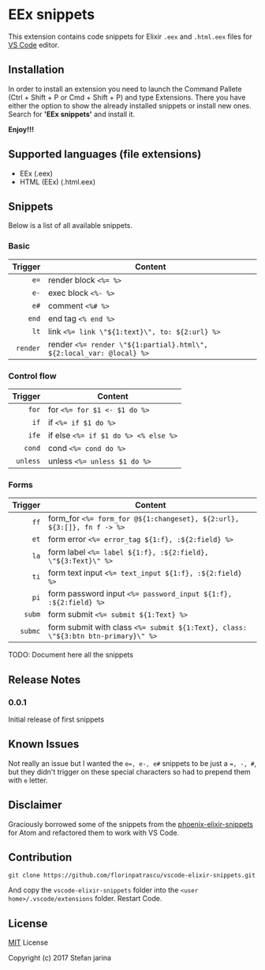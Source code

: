 # EEx snippets

This extension contains code snippets for Elixir `.eex` and `.html.eex` files for [VS Code](https://code.visualstudio.com/) editor.

## Installation

In order to install an extension you need to launch the Command Pallete (Ctrl + Shift + P or Cmd + Shift + P) and type Extensions.
There you have either the option to show the already installed snippets or install new ones. Search for **'EEx snippets'** and install it.

**Enjoy!!!**

## Supported languages (file extensions)
* EEx (.eex)
* HTML (EEx) (.html.eex)

## Snippets

Below is a list of all available snippets.

### Basic
| Trigger  | Content |
| -------: | ------- |
| `e=`     | render block `<%= %>`|
| `e-`     | exec block `<%- %>`|
| `e#`     | comment `<%# %>`|
| `end`    | end tag `<% end %>`|
| `lt`     | link `<%= link \"${1:text}\", to: ${2:url} %>`|
| `render` | render `<%= render \"${1:partial}.html\", ${2:local_var: @local} %>`|

### Control flow

| Trigger   | Content |
| -------:  | ------- |
| `for`     | for `<%= for $1 <- $1 do %>`|
| `if`      | if `<%= if $1 do %>`|
| `ife`     | if else `<%= if $1 do %> <% else %>`|
| `cond`    | cond `<%= cond do %>`|
| `unless`  | unless `<%= unless $1 do %>`|

### Forms

| Trigger  | Content |
| -------: | ------- |
| `ff`     | form_for `<%= form_for @${1:changeset}, ${2:url}, ${3:[]}, fn f -> %>`|
| `et`     | form error `<%= error_tag ${1:f}, :${2:field} %>`|
| `la`     | form label `<%= label ${1:f}, :${2:field}, \"${3:Text}\" %>`|
| `ti`     | form text input `<%= text_input ${1:f}, :${2:field} %>`|
| `pi`     | form password input `<%= password_input ${1:f}, :${2:field} %>`|
| `subm`   | form submit `<%= submit ${1:Text} %>`|
| `submc`  | form submit with class `<%= submit ${1:Text}, class: \"${3:btn btn-primary}\" %>`|


TODO: Document here all the snippets

## Release Notes

### 0.0.1

Initial release of first snippets

## Known Issues

Not really an issue but I wanted the `e=, e-, e#` snippets to be just a `=, -, #`, but they didn't trigger on these special characters so had to prepend them with `e` letter.

## Disclaimer

Graciously borrowed some of the snippets from the [phoenix-elixir-snippets](https://atom.io/packages/phoenix-elixir-snippets) for Atom and refactored them to work with VS Code.

## Contribution

```
git clone https://github.com/florinpatrascu/vscode-elixir-snippets.git
```
And copy the `vscode-elixir-snippets` folder into the `<user home>/.vscode/extensions` folder. Restart Code.

## License

[MIT](LICENSE.md) License

Copyright (c) 2017 Stefan jarina
